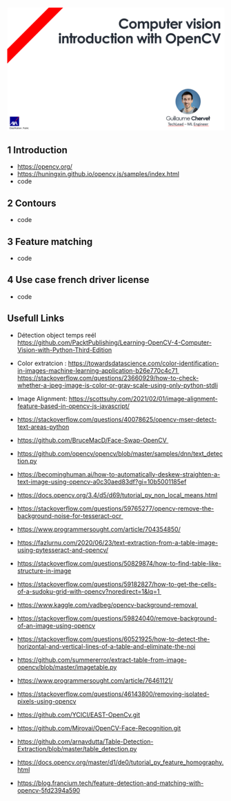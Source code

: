 
![](main.png)

## 1 Introduction

- https://opencv.org/
- https://huningxin.github.io/opencv.js/samples/index.html
- code

## 2 Contours

- code

## 3 Feature matching

- code

## 4 Use case french driver license

- code

## Usefull Links

- Détection object temps reél
https://github.com/PacktPublishing/Learning-OpenCV-4-Computer-Vision-with-Python-Third-Edition
- Color extratcion : https://towardsdatascience.com/color-identification-in-images-machine-learning-application-b26e770c4c71 
https://stackoverflow.com/questions/23660929/how-to-check-whether-a-jpeg-image-is-color-or-gray-scale-using-only-python-stdli
- Image Alignment:
https://scottsuhy.com/2021/02/01/image-alignment-feature-based-in-opencv-js-javascript/

- https://stackoverflow.com/questions/40078625/opencv-mser-detect-text-areas-python
- https://github.com/BruceMacD/Face-Swap-OpenCV 
- https://github.com/opencv/opencv/blob/master/samples/dnn/text_detection.py
- https://becominghuman.ai/how-to-automatically-deskew-straighten-a-text-image-using-opencv-a0c30aed83df?gi=10b5001185ef
- https://docs.opencv.org/3.4/d5/d69/tutorial_py_non_local_means.html
- https://stackoverflow.com/questions/59765277/opencv-remove-the-background-noise-for-tesseract-ocr 
- https://www.programmersought.com/article/704354850/

- https://fazlurnu.com/2020/06/23/text-extraction-from-a-table-image-using-pytesseract-and-opencv/
- https://stackoverflow.com/questions/50829874/how-to-find-table-like-structure-in-image
- https://stackoverflow.com/questions/59182827/how-to-get-the-cells-of-a-sudoku-grid-with-opencv?noredirect=1&lq=1 
- https://www.kaggle.com/vadbeg/opencv-background-removal 
- https://stackoverflow.com/questions/59824040/remove-background-of-an-image-using-opencv
- https://stackoverflow.com/questions/60521925/how-to-detect-the-horizontal-and-vertical-lines-of-a-table-and-eliminate-the-noi
- https://github.com/summererror/extract-table-from-image-opencv/blob/master/imagetable.py

- https://www.programmersought.com/article/76461121/
- https://stackoverflow.com/questions/46143800/removing-isolated-pixels-using-opencv
- https://github.com/YCICI/EAST-OpenCv.git
- https://github.com/Mjrovai/OpenCV-Face-Recognition.git
- https://github.com/arnavdutta/Table-Detection-Extraction/blob/master/table_detection.py

- https://docs.opencv.org/master/d1/de0/tutorial_py_feature_homography.html
- https://blog.francium.tech/feature-detection-and-matching-with-opencv-5fd2394a590

